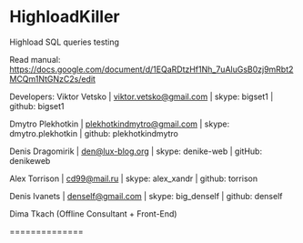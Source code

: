 HighloadKiller
==============
Highload SQL queries testing


Read manual: https://docs.google.com/document/d/1EQaRDtzHf1Nh_7uAluGsB0zj9mRbt2MCQm1NtGNzC2s/edit

Developers:
Viktor Vetsko      | viktor.vetsko@gmail.com     | skype: bigset1           | github: bigset1

Dmytro Plekhotkin  | plekhotkindmytro@gmail.com  | skype: dmytro.plekhotkin | github: plekhotkindmytro

Denis Dragomirik   | den@lux-blog.org            | skype: denike-web        | gitHub: denikeweb

Alex Torrison      | cd99@mail.ru                | skype: alex_xandr        | github: torrison

Denis Ivanets      | denself@gmail.com           | skype: big_denself       | github: denself

Dima Tkach         (Offline Consultant + Front-End)


==============

